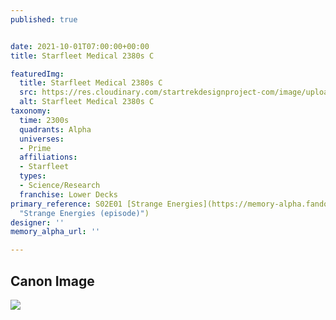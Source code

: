 ```yaml
---
published: true


date: 2021-10-01T07:00:00+00:00
title: Starfleet Medical 2380s C

featuredImg:
  title: Starfleet Medical 2380s C
  src: https://res.cloudinary.com/startrekdesignproject-com/image/upload/v1634958749/StarfleetMedicalC.png
  alt: Starfleet Medical 2380s C
taxonomy:
  time: 2300s
  quadrants: Alpha
  universes:
  - Prime
  affiliations:
  - Starfleet
  types:
  - Science/Research
  franchise: Lower Decks
primary_reference: S02E01 [Strange Energies](https://memory-alpha.fandom.com/wiki/Strange_Energies_(episode)
  "Strange Energies (episode)")
designer: ''
memory_alpha_url: ''

---
```

## Canon Image

![](https://res.cloudinary.com/startrekdesignproject-com/image/upload/v1634958756/Starfleet-Medical-C_LDS-2x1.jpg)